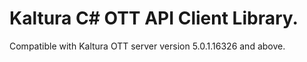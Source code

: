 # Kaltura C# OTT API Client Library.
Compatible with Kaltura OTT server version 5.0.1.16326 and above.
